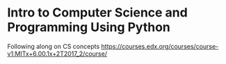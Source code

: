 # Intro to Computer Science and Programming Using Python
Following along on CS concepts https://courses.edx.org/courses/course-v1:MITx+6.00.1x+2T2017_2/course/
